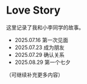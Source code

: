 # Love Story

这里记录了我和小李同学的故事。

- 2025.07.16 第一次见面
- 2025.07.23 成为朋友
- 2025.07.29 确认关系
- 2025.08.29 第一个七夕

（可继续补充更多内容）
